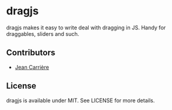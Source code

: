 # dragjs

dragjs makes it easy to write deal with dragging in JS. Handy for draggables, sliders and such.

## Contributors

* [Jean Carrière](https://github.com/JeanCarriere)

## License

dragjs is available under MIT. See LICENSE for more details.

